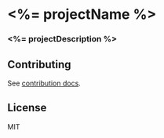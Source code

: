 # <%= projectName %>

### <%= projectDescription %>

## Contributing
See [contribution docs](CONTRIBUTING.md).

## License
MIT

